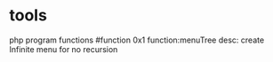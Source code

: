 # tools
php program functions 
#function
0x1
function:menuTree
desc: create Infinite menu for no recursion

